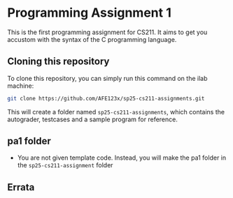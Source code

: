 # Programming Assignment 1

This is the first programming assignment for CS211. It aims to get you accustom with the syntax of the C programming language.

## Cloning this repository

To clone this repository, you can simply run this command on the ilab machine:

```bash
git clone https://github.com/AFE123x/sp25-cs211-assignments.git
```

This will create a folder named ```sp25-cs211-assignments```, which contains the autograder, testcases and a sample program for reference.

## pa1 folder

- You are not given template code. Instead, you will make the pa1 folder in the ```sp25-cs211-assignment``` folder
## Errata
